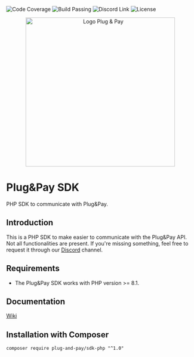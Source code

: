 ![Code Coverage](https://img.shields.io/badge/coverage-99%25-brightgreen)
![Build Passing](https://img.shields.io/badge/build-passing-brightgreen)
![Discord Link](https://img.shields.io/discord/962985093129981972)
![License](https://img.shields.io/badge/license-MIT-green)

<p align="center">
  <img alt="Logo Plug & Pay" src="https://media-01.imu.nl/storage/plugandpay.nl/1024/betaalpagina-en-affiliate-marketing-software-3-1-1-1-1-1.png" width="400">
</p>

# Plug&Pay SDK 
PHP SDK to communicate with Plug&Pay.

## Introduction

This is a PHP SDK to make easier to communicate with the Plug&Pay API. Not all functionalities are present. If you're missing something, feel free to request it through our [Discord](https://discord.gg/PHuj4gnPX7) channel.

## Requirements

- The Plug&Pay SDK works with PHP version >= 8.1.

## Documentation

[Wiki](https://github.com/plug-and-pay/sdk-php/wiki)

## Installation with Composer

`composer require plug-and-pay/sdk-php "^1.0"`
